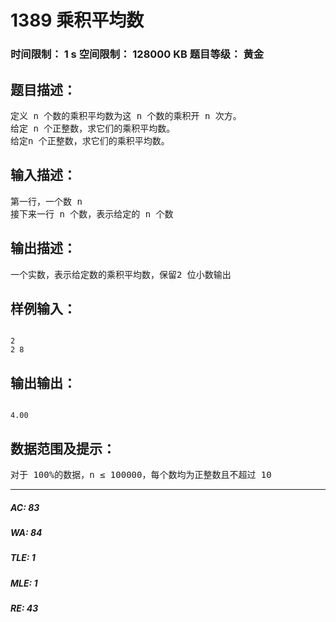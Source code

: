 # 1389 乘积平均数   
### 时间限制： 1 s     空间限制： 128000 KB     题目等级： 黄金  
## 题目描述：  

<pre>
定义 n 个数的乘积平均数为这 n 个数的乘积开 n 次方。  
给定 n 个正整数，求它们的乘积平均数。
给定n 个正整数，求它们的乘积平均数。
</pre>
  
  
## 输入描述：  

<pre>
第一行，一个数 n  
接下来一行 n 个数，表示给定的 n 个数
</pre>
  
  
## 输出描述：  

<pre>
一个实数，表示给定数的乘积平均数，保留2 位小数输出
</pre>
  
  
## 样例输入：  

<pre><code>
2  
2 8
</code></pre>
  
  
## 输出输出：  

<pre><code>
4.00
</code></pre>
  
  
## 数据范围及提示：  

<pre>
对于 100%的数据，n ≤ 100000，每个数均为正整数且不超过 10
</pre>
  
  
***  

##### AC: 83  
##### WA: 84  
##### TLE: 1  
##### MLE: 1  
##### RE: 43  
